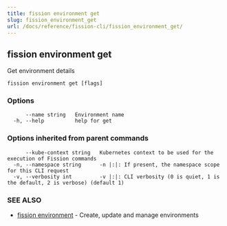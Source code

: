 ```yaml
---
title: fission environment get
slug: fission_environment_get
url: /docs/reference/fission-cli/fission_environment_get/
---
```

## fission environment get

Get environment details

```
fission environment get [flags]
```

### Options

```
      --name string   Environment name
  -h, --help          help for get
```

### Options inherited from parent commands

```
      --kube-context string   Kubernetes context to be used for the execution of Fission commands
  -n, --namespace string      -n |:|: If present, the namespace scope for this CLI request
  -v, --verbosity int         -v |:|: CLI verbosity (0 is quiet, 1 is the default, 2 is verbose) (default 1)
```

### SEE ALSO

* [fission environment](/docs/reference/fission-cli/fission_environment/)	 - Create, update and manage environments

